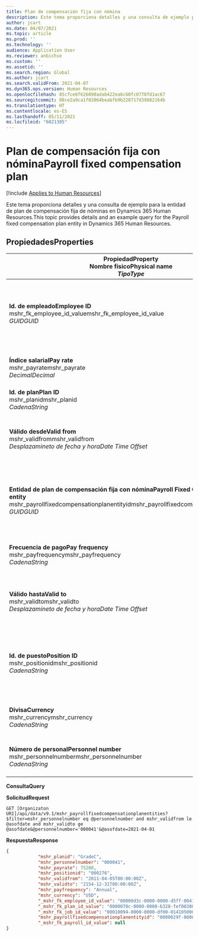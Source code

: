 ```yaml
---
title: Plan de compensación fija con nómina
description: Este tema proporciona detalles y una consulta de ejemplo para la entidad de plan de compensación fija de nóminas en Dynamics 365 Human Resources.
author: jcart
ms.date: 04/07/2021
ms.topic: article
ms.prod: ''
ms.technology: ''
audience: Application User
ms.reviewer: anbichse
ms.custom: ''
ms.assetid: ''
ms.search.region: Global
ms.author: jcart
ms.search.validFrom: 2021-04-07
ms.dyn365.ops.version: Human Resources
ms.openlocfilehash: 85cfce6f626090adab422ea6c60fc0778fd1ac67
ms.sourcegitcommit: 08ce2a9ca1f02064beabfb9b228717d39882164b
ms.translationtype: HT
ms.contentlocale: es-ES
ms.lasthandoff: 05/11/2021
ms.locfileid: "6021305"
---
```

# <a name="payroll-fixed-compensation-plan"></a><span data-ttu-id="c7be7-103">Plan de compensación fija con nómina</span><span class="sxs-lookup"><span data-stu-id="c7be7-103">Payroll fixed compensation plan</span></span>

[!include [Applies to Human Resources](../includes/applies-to-hr.md)]

<span data-ttu-id="c7be7-104">Este tema proporciona detalles y una consulta de ejemplo para la entidad de plan de compensación fija de nóminas en Dynamics 365 Human Resources.</span><span class="sxs-lookup"><span data-stu-id="c7be7-104">This topic provides details and an example query for the Payroll fixed compensation plan entity in Dynamics 365 Human Resources.</span></span>

## <a name="properties"></a><span data-ttu-id="c7be7-105">Propiedades</span><span class="sxs-lookup"><span data-stu-id="c7be7-105">Properties</span></span>

| <span data-ttu-id="c7be7-106">Propiedad</span><span class="sxs-lookup"><span data-stu-id="c7be7-106">Property</span></span><br><span data-ttu-id="c7be7-107">**Nombre físico**</span><span class="sxs-lookup"><span data-stu-id="c7be7-107">**Physical name**</span></span><br><span data-ttu-id="c7be7-108">**_Tipo_**</span><span class="sxs-lookup"><span data-stu-id="c7be7-108">**_Type_**</span></span> | <span data-ttu-id="c7be7-109">Utilizar</span><span class="sxs-lookup"><span data-stu-id="c7be7-109">Use</span></span> | <span data-ttu-id="c7be7-110">Descripción</span><span class="sxs-lookup"><span data-stu-id="c7be7-110">Description</span></span> |
| --- | --- | --- |
| <span data-ttu-id="c7be7-111">**Id. de empleado**</span><span class="sxs-lookup"><span data-stu-id="c7be7-111">**Employee ID**</span></span><br><span data-ttu-id="c7be7-112">mshr_fk_employee_id_value</span><span class="sxs-lookup"><span data-stu-id="c7be7-112">mshr_fk_employee_id_value</span></span><br><span data-ttu-id="c7be7-113">*GUID*</span><span class="sxs-lookup"><span data-stu-id="c7be7-113">*GUID*</span></span> | <span data-ttu-id="c7be7-114">Solo lectura</span><span class="sxs-lookup"><span data-stu-id="c7be7-114">Read-only</span></span><br><span data-ttu-id="c7be7-115">Obligatorio</span><span class="sxs-lookup"><span data-stu-id="c7be7-115">Required</span></span><br><span data-ttu-id="c7be7-116">Clave externa: mshr_Employee_id of mshr_payrollemployeeentity entity</span><span class="sxs-lookup"><span data-stu-id="c7be7-116">Foreign key:mshr_Employee_id of mshr_payrollemployeeentity entity</span></span>  | <span data-ttu-id="c7be7-117">Id. de empleado</span><span class="sxs-lookup"><span data-stu-id="c7be7-117">Employee ID</span></span> |
| <span data-ttu-id="c7be7-118">**Índice salarial**</span><span class="sxs-lookup"><span data-stu-id="c7be7-118">**Pay rate**</span></span><br><span data-ttu-id="c7be7-119">mshr_payrate</span><span class="sxs-lookup"><span data-stu-id="c7be7-119">mshr_payrate</span></span><br><span data-ttu-id="c7be7-120">*Decimal*</span><span class="sxs-lookup"><span data-stu-id="c7be7-120">*Decimal*</span></span> | <span data-ttu-id="c7be7-121">Solo lectura</span><span class="sxs-lookup"><span data-stu-id="c7be7-121">Read-only</span></span><br><span data-ttu-id="c7be7-122">Obligatorio</span><span class="sxs-lookup"><span data-stu-id="c7be7-122">Required</span></span> | <span data-ttu-id="c7be7-123">Tasa de pago definida en el plan de compensación fijo.</span><span class="sxs-lookup"><span data-stu-id="c7be7-123">Pay rate defined in fixed compensation plan.</span></span> |
| <span data-ttu-id="c7be7-124">**Id. de plan**</span><span class="sxs-lookup"><span data-stu-id="c7be7-124">**Plan ID**</span></span><br><span data-ttu-id="c7be7-125">mshr_planid</span><span class="sxs-lookup"><span data-stu-id="c7be7-125">mshr_planid</span></span><br><span data-ttu-id="c7be7-126">*Cadena*</span><span class="sxs-lookup"><span data-stu-id="c7be7-126">*String*</span></span> | <span data-ttu-id="c7be7-127">Solo lectura</span><span class="sxs-lookup"><span data-stu-id="c7be7-127">Read-only</span></span><br><span data-ttu-id="c7be7-128">Obligatorio</span><span class="sxs-lookup"><span data-stu-id="c7be7-128">Required</span></span> |<span data-ttu-id="c7be7-129">Especifica el plan de compensación.</span><span class="sxs-lookup"><span data-stu-id="c7be7-129">Specifies the compensation plan.</span></span>  |
| <span data-ttu-id="c7be7-130">**Válido desde**</span><span class="sxs-lookup"><span data-stu-id="c7be7-130">**Valid from**</span></span><br><span data-ttu-id="c7be7-131">mshr_validfrom</span><span class="sxs-lookup"><span data-stu-id="c7be7-131">mshr_validfrom</span></span><br><span data-ttu-id="c7be7-132">*Desplazamineto de fecha y hora*</span><span class="sxs-lookup"><span data-stu-id="c7be7-132">*Date Time Offset*</span></span> |  <span data-ttu-id="c7be7-133">Solo lectura</span><span class="sxs-lookup"><span data-stu-id="c7be7-133">Read-only</span></span><br><span data-ttu-id="c7be7-134">Obligatorio</span><span class="sxs-lookup"><span data-stu-id="c7be7-134">Required</span></span> |<span data-ttu-id="c7be7-135">Fecha de inicio de la validez de la compensación fija del empleado.</span><span class="sxs-lookup"><span data-stu-id="c7be7-135">Date the employee fixed compensation is valid from.</span></span>  |
| <span data-ttu-id="c7be7-136">**Entidad de plan de compensación fija con nómina**</span><span class="sxs-lookup"><span data-stu-id="c7be7-136">**Payroll Fixed Compensation Plan entity**</span></span><br><span data-ttu-id="c7be7-137">mshr_payrollfixedcompensationplanentityid</span><span class="sxs-lookup"><span data-stu-id="c7be7-137">mshr_payrollfixedcompensationplanentityid</span></span><br><span data-ttu-id="c7be7-138">*GUID*</span><span class="sxs-lookup"><span data-stu-id="c7be7-138">*GUID*</span></span> | <span data-ttu-id="c7be7-139">Obligatorio</span><span class="sxs-lookup"><span data-stu-id="c7be7-139">Required</span></span><br><span data-ttu-id="c7be7-140">Generado por el sistema</span><span class="sxs-lookup"><span data-stu-id="c7be7-140">Sytem generated</span></span> | <span data-ttu-id="c7be7-141">Valor GUID generado por el sistema para identificar de forma única el plan de compensación.</span><span class="sxs-lookup"><span data-stu-id="c7be7-141">A system-generated GUID value to uniquely identify the compensation plan.</span></span> |
| <span data-ttu-id="c7be7-142">**Frecuencia de pago**</span><span class="sxs-lookup"><span data-stu-id="c7be7-142">**Pay frequency**</span></span><br><span data-ttu-id="c7be7-143">mshr_payfrequency</span><span class="sxs-lookup"><span data-stu-id="c7be7-143">mshr_payfrequency</span></span><br><span data-ttu-id="c7be7-144">*Cadena*</span><span class="sxs-lookup"><span data-stu-id="c7be7-144">*String*</span></span> | <span data-ttu-id="c7be7-145">Solo lectura</span><span class="sxs-lookup"><span data-stu-id="c7be7-145">Read-only</span></span><br><span data-ttu-id="c7be7-146">Obligatorio</span><span class="sxs-lookup"><span data-stu-id="c7be7-146">Required</span></span> |<span data-ttu-id="c7be7-147">La frecuencia con la que se pagará al empleado.</span><span class="sxs-lookup"><span data-stu-id="c7be7-147">The frequency the employee will be paid.</span></span>  |
| <span data-ttu-id="c7be7-148">**Válido hasta**</span><span class="sxs-lookup"><span data-stu-id="c7be7-148">**Valid to**</span></span><br><span data-ttu-id="c7be7-149">mshr_validto</span><span class="sxs-lookup"><span data-stu-id="c7be7-149">mshr_validto</span></span><br><span data-ttu-id="c7be7-150">*Desplazamineto de fecha y hora*</span><span class="sxs-lookup"><span data-stu-id="c7be7-150">*Date Time Offset*</span></span> | <span data-ttu-id="c7be7-151">Solo lectura</span><span class="sxs-lookup"><span data-stu-id="c7be7-151">Read-only</span></span> <br><span data-ttu-id="c7be7-152">Obligatorio</span><span class="sxs-lookup"><span data-stu-id="c7be7-152">Required</span></span> | <span data-ttu-id="c7be7-153">Fecha de finalización de la validez de la compensación fija del empleado.</span><span class="sxs-lookup"><span data-stu-id="c7be7-153">Date the employee fixed compensation is valid to.</span></span> |
| <span data-ttu-id="c7be7-154">**Id. de puesto**</span><span class="sxs-lookup"><span data-stu-id="c7be7-154">**Position ID**</span></span><br><span data-ttu-id="c7be7-155">mshr_positionid</span><span class="sxs-lookup"><span data-stu-id="c7be7-155">mshr_positionid</span></span><br><span data-ttu-id="c7be7-156">*Cadena*</span><span class="sxs-lookup"><span data-stu-id="c7be7-156">*String*</span></span> | <span data-ttu-id="c7be7-157">Solo lectura</span><span class="sxs-lookup"><span data-stu-id="c7be7-157">Read-only</span></span> <br><span data-ttu-id="c7be7-158">Obligatorio</span><span class="sxs-lookup"><span data-stu-id="c7be7-158">Required</span></span> | <span data-ttu-id="c7be7-159">ID de puesto asociado con el empleado y la inscripción al plan de compensación fija.</span><span class="sxs-lookup"><span data-stu-id="c7be7-159">Postion ID associated with the employee and fixed compensation plan enrollment.</span></span> |
| <span data-ttu-id="c7be7-160">**Divisa**</span><span class="sxs-lookup"><span data-stu-id="c7be7-160">**Currency**</span></span><br><span data-ttu-id="c7be7-161">mshr_currency</span><span class="sxs-lookup"><span data-stu-id="c7be7-161">mshr_currency</span></span><br><span data-ttu-id="c7be7-162">*Cadena*</span><span class="sxs-lookup"><span data-stu-id="c7be7-162">*String*</span></span> | <span data-ttu-id="c7be7-163">Solo lectura</span><span class="sxs-lookup"><span data-stu-id="c7be7-163">Read-only</span></span> <br><span data-ttu-id="c7be7-164">Obligatorio</span><span class="sxs-lookup"><span data-stu-id="c7be7-164">Required</span></span> |<span data-ttu-id="c7be7-165">La moneda definida para el plan de compensación fijo</span><span class="sxs-lookup"><span data-stu-id="c7be7-165">The currency defined for the fixed compensation plan</span></span>   |
| <span data-ttu-id="c7be7-166">**Número de personal**</span><span class="sxs-lookup"><span data-stu-id="c7be7-166">**Personnel number**</span></span><br><span data-ttu-id="c7be7-167">mshr_personnelnumber</span><span class="sxs-lookup"><span data-stu-id="c7be7-167">mshr_personnelnumber</span></span><br><span data-ttu-id="c7be7-168">*Cadena*</span><span class="sxs-lookup"><span data-stu-id="c7be7-168">*String*</span></span> | <span data-ttu-id="c7be7-169">Solo lectura</span><span class="sxs-lookup"><span data-stu-id="c7be7-169">Read-only</span></span><br><span data-ttu-id="c7be7-170">Obligatorio</span><span class="sxs-lookup"><span data-stu-id="c7be7-170">Required</span></span> |<span data-ttu-id="c7be7-171">El número de personal exclusivo del empleado.</span><span class="sxs-lookup"><span data-stu-id="c7be7-171">The employee's unique personnel number.</span></span>  |

<span data-ttu-id="c7be7-172">**Consulta**</span><span class="sxs-lookup"><span data-stu-id="c7be7-172">**Query**</span></span>

<span data-ttu-id="c7be7-173">**Solicitud**</span><span class="sxs-lookup"><span data-stu-id="c7be7-173">**Request**</span></span>

```http
GET [Organizaton URI]/api/data/v9.1/mshr_payrollfixedcompensationplanentities?$filter=mshr_personnelnumber eq @personnelnumber and mshr_validfrom le @asofdate and mshr_validto ge @asofdate&@personnelnumber='000041'&@asofdate=2021-04-01
```

<span data-ttu-id="c7be7-174">**Respuesta**</span><span class="sxs-lookup"><span data-stu-id="c7be7-174">**Response**</span></span>

```json
{
            "mshr_planid": "GradeC",
            "mshr_personnelnumber": "000041",
            "mshr_payrate": 75200,
            "mshr_positionid": "000276",
            "mshr_validfrom": "2011-04-05T00:00:00Z",
            "mshr_validto": "2154-12-31T00:00:00Z",
            "mshr_payfrequency": "Annual",
            "mshr_currency": "USD",
            "_mshr_fk_employee_id_value": "00000d3c-0000-0000-d5ff-004105000000",
            "_mshr_fk_plan_id_value": "0000070c-0000-0000-b328-fef003000000",
            "_mshr_fk_job_id_value": "00010094-0000-0000-df00-014105000000",
            "mshr_payrollfixedcompensationplanentityid": "0000029f-0000-0000-d5ff-004105000000",
            "_mshr_fk_payroll_id_value": null
}
```
